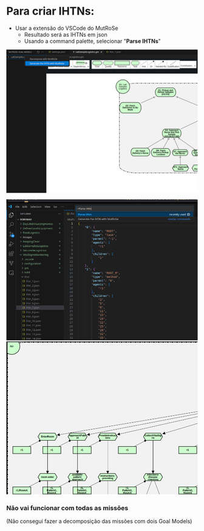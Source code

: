 # Para criar IHTNs:

- Usar a extensão do VSCode do MutRoSe
    - Resultado será as IHTNs em json
    - Usando a command palette, selecionar "**Parse IHTNs**"

![ihtns](images/ihtns.png)

![parse](images/parse.png)
![resultado](images/resultado.png)

### Não vai funcionar com todas as missões
(Não consegui fazer a decomposição das missões com dois Goal Models)
